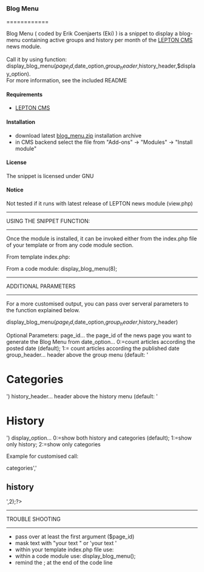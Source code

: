 ### Blog Menu
============

Blog Menu ( coded by Erik Coenjaerts (Eki) ) is a snippet to display a blog-menu containing active groups and history per month of the [LEPTON CMS][1] news module.<br /><br />
Call it by using function: display_blog_menu($page_id,$date_option,$group_header,$history_header,$display_option). <br />
For more information, see the included README


#### Requirements

* [LEPTON CMS][1]

#### Installation

* download latest [blog_menu.zip][2] installation archive
* in CMS backend select the file from "Add-ons" -> "Modules" -> "Install module"

#### License

The snippet is licensed under GNU

#### Notice

Not tested if it runs with latest release of LEPTON news module (view.php)

[1]: http://lepton-cms.org "LEPTON CMS"
[2]: http://www.lepton-cms.com/lepador/modules/blog_menu.php





*****************************************************************************************
 USING THE SNIPPET FUNCTION:
*****************************************************************************************
Once the module is installed, it can be invoked either from the index.php file of your template or from any code module section.

From template index.php:
<?php display_blog_menu(8); ?>

From a code module:
display_blog_menu(8);

*****************************************************************************************
 ADDITIONAL PARAMETERS
*****************************************************************************************
For a more customised output, you can pass over serveral parameters to the function explained below.

display_blog_menu($page_id,$date_option,$group_header,$history_header)

Optional Parameters:
  page_id... 		the page_id of the news page you want to generate the Blog Menu from
  date_option... 	0:=count articles according the posted date (default); 1:= count articles according the published date
  group_header... 	header above the group menu (default: '<h1>Categories</h1>')
  history_header... 	header above the history menu (default: '<h1>History</h1>')
  display_option...     0:=show both history and categories (default); 1:=show only history; 2:=show only categories

Example for customised call:
<?php display_blog_menu(15,1,'<h2>categories</h2>','<h2>history</h2>',2);?>

*****************************************************************************************
 TROUBLE SHOOTING
*****************************************************************************************
 - pass over at least the first argument ($page_id)
 - mask text with "your text " or 'your text '
 - within your template index.php file use: <?php display_blog_menu(); ?>
 - within a code module use: display_blog_menu();
 - remind the ; at the end of the code line

